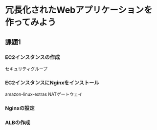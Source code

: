 # 冗長化されたWebアプリケーションを作ってみよう

## 課題1

### EC2インスタンスの作成

セキュリティグループ

### EC2インスタンスにNginxをインストール

amazon-linux-extras
NATゲートウェイ

### Nginxの設定

### ALBの作成
